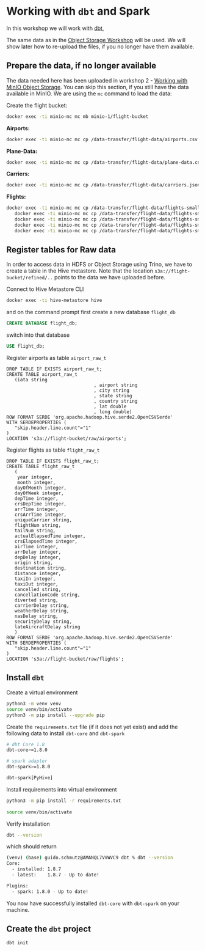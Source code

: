 # Working with `dbt` and Spark

In this workshop we will work with [dbt](https://delta.io/), 

The same data as in the [Object Storage Workshop](../03-object-storage/README.md) will be used. We will show later how to re-upload the files, if you no longer have them available.
 
## Prepare the data, if no longer available

The data needed here has been uploaded in workshop 2 - [Working with MinIO Object Storage](02-object-storage). You can skip this section, if you still have the data available in MinIO. We are using the `mc` command to load the data:

Create the flight bucket:

```bash
docker exec -ti minio-mc mc mb minio-1/flight-bucket
```

**Airports:**

```bash
docker exec -ti minio-mc mc cp /data-transfer/flight-data/airports.csv minio-1/flight-bucket/raw/airports/airports.csv
```

**Plane-Data:**

```bash
docker exec -ti minio-mc mc cp /data-transfer/flight-data/plane-data.csv minio-1/flight-bucket/raw/planes/plane-data.csv
```

**Carriers:**

```bash
docker exec -ti minio-mc mc cp /data-transfer/flight-data/carriers.json minio-1/flight-bucket/raw/carriers/carriers.json
```

**Flights:**

```bash
docker exec -ti minio-mc mc cp /data-transfer/flight-data/flights-small/flights_2008_4_1.csv minio-1/flight-bucket/raw/flights/ &&
   docker exec -ti minio-mc mc cp /data-transfer/flight-data/flights-small/flights_2008_4_2.csv minio-1/flight-bucket/raw/flights/ &&
   docker exec -ti minio-mc mc cp /data-transfer/flight-data/flights-small/flights_2008_5_1.csv minio-1/flight-bucket/raw/flights/ &&
   docker exec -ti minio-mc mc cp /data-transfer/flight-data/flights-small/flights_2008_5_2.csv minio-1/flight-bucket/raw/flights/ &&
   docker exec -ti minio-mc mc cp /data-transfer/flight-data/flights-small/flights_2008_5_3.csv minio-1/flight-bucket/raw/flights/
```

## Register tables for Raw data

In order to access data in HDFS or Object Storage using Trino, we have to create a table in the Hive metastore. Note that the location `s3a://flight-bucket/refined/..` points to the data we have uploaded before.

Connect to Hive Metastore CLI

```bash
docker exec -ti hive-metastore hive
```

and on the command prompt first create a new database `flight_db` 

```sql
CREATE DATABASE flight_db;
```

switch into that database

```sql
USE flight_db;
```

Register airports as table `airport_raw_t `

```
DROP TABLE IF EXISTS airport_raw_t;
CREATE TABLE airport_raw_t 
   (iata string
                                , airport string
                                , city string                                
                                , state string
                                , country string
                                , lat double
                                , long double)
ROW FORMAT SERDE 'org.apache.hadoop.hive.serde2.OpenCSVSerde'
WITH SERDEPROPERTIES (
   "skip.header.line.count"="1"
)
LOCATION 's3a://flight-bucket/raw/airports';
```
Register flights as table `flight_raw_t `

```
DROP TABLE IF EXISTS flight_raw_t;
CREATE TABLE flight_raw_t 
   (
 	year integer,    
 	month integer,
   dayOfMonth integer,
   dayOfWeek integer,
   depTime integer,
   crsDepTime integer,
   arrTime integer,
   crsArrTime integer,
   uniqueCarrier string,
   flightNum string,
   tailNum string,
   actualElapsedTime integer,
   crsElapsedTime integer,
   airTime integer,
   arrDelay integer,
   depDelay integer,
   origin string,
   destination string,
   distance integer,
   taxiIn integer,
   taxiOut integer,
   cancelled string,
   cancellationCode string,
   diverted string,
   carrierDelay string,
   weatherDelay string,
   nasDelay string,
   securityDelay string,
   lateAircraftDelay string
   )
ROW FORMAT SERDE 'org.apache.hadoop.hive.serde2.OpenCSVSerde'
WITH SERDEPROPERTIES (
   "skip.header.line.count"="1"
)
LOCATION 's3a://flight-bucket/raw/flights';
```

## Install `dbt`

Create a virtual environment

```bash
python3 -m venv venv
source venv/bin/activate
python3 -m pip install --upgrade pip
```

Create the `requirements.txt` file (if it does not yet exist) and add the following data to install `dbt-core` and `dbt-spark`

```bash
# dbt Core 1.8
dbt-core>=1.8.0

# spark adapter
dbt-spark>=1.8.0

dbt-spark[PyHive]
```		

Install requirements into virtual environment

```bash
python3 -m pip install -r requirements.txt
	
source venv/bin/activate
```
	
Verify installation

```bash
dbt --version
```
  
which should return

```bash
(venv) (base) guido.schmutz@AMANQL7VVWVC9 dbt % dbt --version
Core:
  - installed: 1.8.7
  - latest:    1.8.7 - Up to date!

Plugins:
  - spark: 1.8.0 - Up to date!
```

You now have successfully installed `dbt-core` with `dbt-spark` on your machine.	

## Create the `dbt` project

```bash
dbt init
```



